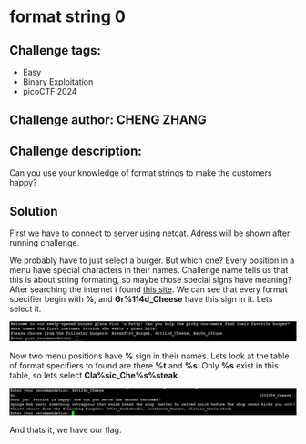 # format string 0
## Challenge tags:
- Easy
- Binary Exploitation 
- picoCTF 2024

## Challenge author: CHENG ZHANG
## Challenge description:
Can you use your knowledge of format strings to make the customers happy?


## Solution
First we have to connect to server using netcat. Adress will be shown after running challenge.

We probably have to just select a burger. But which one? Every position in a menu have special characters in their names. Challenge name tells us that this is about string formating, so maybe those special signs have meaning?
After searching the internet i found [this site](https://https://www.geeksforgeeks.org/format-specifiers-in-c/). We can see that every format specifier begin with **%**, and **Gr%114d_Cheese** have this sign in it. Lets select it.

![image missing?](./content/format_string_0_01.PNG)

Now two menu positions have **%** sign in their names. Lets look at the table of format specifiers to found are there **%t** and **%s**. Only **%s** exist in this table, so lets select **Cla%sic_Che%s%steak**.

![image missing?](./content/format_string_0_02.PNG)

And thats it, we have our flag. 
